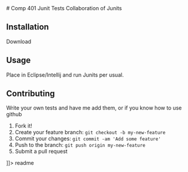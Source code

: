 <snippet>
  <content>
# Comp 401 Junit Tests
Collaboration of Junits

## Installation
Download

## Usage
Place in Eclipse/Intellij and run Junits per usual.

## Contributing
Write your own tests and have me add them, or if you know how to use github

1. Fork it!
2. Create your feature branch: `git checkout -b my-new-feature`
3. Commit your changes: `git commit -am 'Add some feature'`
4. Push to the branch: `git push origin my-new-feature`
5. Submit a pull request

]]></content>
  <tabTrigger>readme</tabTrigger>
</snippet>
